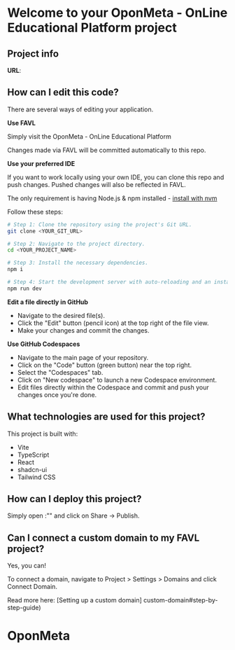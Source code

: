 # Welcome to your OponMeta - OnLine Educational Platform project

## Project info

**URL**:
## How can I edit this code?

There are several ways of editing your application.

**Use FAVL**

Simply visit the OponMeta - OnLine Educational Platform

Changes made via FAVL will be committed automatically to this repo.

**Use your preferred IDE**

If you want to work locally using your own IDE, you can clone this repo and push changes. Pushed changes will also be reflected in FAVL.

The only requirement is having Node.js & npm installed - [install with nvm](https://github.com/nvm-sh/nvm#installing-and-updating)

Follow these steps:

```sh
# Step 1: Clone the repository using the project's Git URL.
git clone <YOUR_GIT_URL>

# Step 2: Navigate to the project directory.
cd <YOUR_PROJECT_NAME>

# Step 3: Install the necessary dependencies.
npm i

# Step 4: Start the development server with auto-reloading and an instant preview.
npm run dev
```

**Edit a file directly in GitHub**

- Navigate to the desired file(s).
- Click the "Edit" button (pencil icon) at the top right of the file view.
- Make your changes and commit the changes.

**Use GitHub Codespaces**

- Navigate to the main page of your repository.
- Click on the "Code" button (green button) near the top right.
- Select the "Codespaces" tab.
- Click on "New codespace" to launch a new Codespace environment.
- Edit files directly within the Codespace and commit and push your changes once you're done.

## What technologies are used for this project?

This project is built with:

- Vite
- TypeScript
- React
- shadcn-ui
- Tailwind CSS

## How can I deploy this project?

Simply open :"" and click on Share -> Publish.

## Can I connect a custom domain to my FAVL project?

Yes, you can!

To connect a domain, navigate to Project > Settings > Domains and click Connect Domain.

Read more here: [Setting up a custom domain] custom-domain#step-by-step-guide)
# OponMeta

